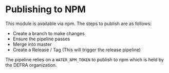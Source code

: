# Publishing to NPM

This module is available via npm. The steps to publish are as follows:
- Create a branch to make changes
- Ensure the pipeline passes
- Merge into master
- Create a Release / Tag (This will trigger the release pipeline)

The pipeline relies on a `WATER_NPM_TOKEN` to publish to npm which is held by the DEFRA organization. 

